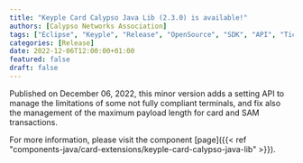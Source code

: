 ```yaml
---
title: "Keyple Card Calypso Java Lib (2.3.0) is available!"
authors: [Calypso Networks Association]
tags: ["Eclipse", "Keyple", "Release", "OpenSource", "SDK", "API", "Ticketing", "Calypso"]
categories: [Release]
date: 2022-12-06T12:00:00+01:00
featured: false
draft: false
---
```


Published on December 06, 2022, this minor version adds a setting API to manage the limitations of some not fully 
compliant terminals, and fix also the management of the maximum payload length for card and SAM transactions.

For more information, please visit the component 
[page]({{< ref "components-java/card-extensions/keyple-card-calypso-java-lib" >}}).